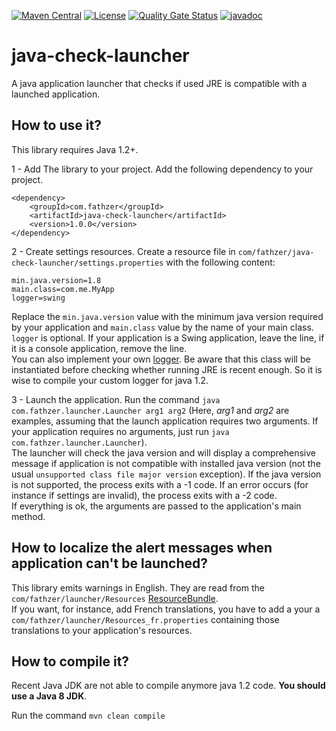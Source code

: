 [![Maven Central](https://img.shields.io/maven-central/v/com.fathzer/java-check-launcher)](https://central.sonatype.com/artifact/com.fathzer/java-check-launcher)
[![License](https://img.shields.io/badge/license-Apache%202.0-brightgreen.svg)](https://github.com/fathzer/java-check-launcher/blob/master/LICENSE)
[![Quality Gate Status](https://sonarcloud.io/api/project_badges/measure?project=fathzer_java-check-launcher&metric=alert_status)](https://sonarcloud.io/summary/new_code?id=fathzer_java-check-launcher)
[![javadoc](https://javadoc.io/badge2/com.fathzer/java-check-launcher/javadoc.svg)](https://javadoc.io/doc/com.fathzer/java-check-launcher)


# java-check-launcher
A java application launcher that checks if used JRE is compatible with a launched application.


## How to use it?

This library requires Java 1.2+.

1 - Add The library to your project.
Add the following dependency to your project.
```
<dependency>
	<groupId>com.fathzer</groupId>
	<artifactId>java-check-launcher</artifactId>
	<version>1.0.0</version>
</dependency>
```

2 - Create settings resources.
  Create a resource file in `com/fathzer/java-check-launcher/settings.properties` with the following content:  
```
min.java.version=1.8
main.class=com.me.MyApp
logger=swing
```
Replace the `min.java.version` value with the minimum java version required by your application and `main.class` value by the name of your main class.  
`logger` is optional. If your application is a Swing application, leave the line, if it is a console application, remove the line.  
You can also implement your own [logger](https://github.com/fathzer/java-check-launcher/blob/src/main/java/com.fathzer.launcher.Logger.java). Be aware that this class will be instantiated before checking whether running JRE is recent enough. So it is wise to compile your custom logger for java 1.2.

3 - Launch the application.
Run the command `java com.fathzer.launcher.Launcher arg1 arg2` (Here, *arg1* and *arg2* are examples, assuming that the launch application requires two arguments. If your application requires no arguments, just run `java com.fathzer.launcher.Launcher`).  
The launcher will check the java version and will display a comprehensive message if application is not compatible with installed java version (not the usual `unsupported class file major version` exception).
If the java version is not supported, the process exits with a -1 code. If an error occurs (for instance if settings are invalid), the process exits with a -2 code.  
If everything is ok, the arguments are passed to the application's main method.

## How to localize the alert messages when application can't be launched?
This library emits warnings in English. They are read from the `com/fathzer/launcher/Resources` [ResourceBundle]().  
If you want, for instance, add French translations, you have to add a your a `com/fathzer/launcher/Resources_fr.properties` containing those translations to your application's resources.

## How to compile it?
Recent Java JDK are not able to compile anymore java 1.2 code. **You should use a Java 8 JDK**.

Run the command `mvn clean compile`
